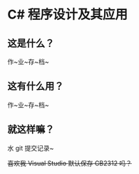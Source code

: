 # C# 程序设计及其应用
## 这是什么？
作~业~存~档~

## 这有什么用？
作~业~存~档~

## 就这样嘛？
水 git 提交记录~

~~喜欢我 Visual Studio 默认保存 GB2312 吗？~~